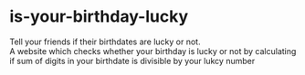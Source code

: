 # is-your-birthday-lucky

Tell your friends if their birthdates are lucky or not.
<br>
A website which checks whether your birthday is lucky or not by calculating if sum of digits in your birthdate is divisible by your lukcy number
